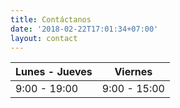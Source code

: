 ```yaml
---
title: Contáctanos
date: '2018-02-22T17:01:34+07:00'
layout: contact
---
```

| Lunes - Jueves | Viernes      |
|----------------|--------------|
| 9:00 - 19:00   | 9:00 - 15:00 |
